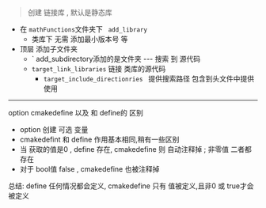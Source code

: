 > 创建 链接库 , 默认是静态库

* 在 `mathFunctions`文件夹下  ` add_library`
  * 类库下 无需 添加最小版本号 等   
* 顶层  添加子文件夹  
  * ` add_subdirectory添加的是文件夹  --- 搜索 到 源代码 
  * `target_link_libraries`   链接 类库的源代码 
    * `target_include_directionries `  提供搜索路径  包含到头文件中提供使用



---

option  cmakedefine  以及  和 define的 区别

* option  创建 可选 变量
* cmakedefint  和  define  作用基本相同,稍有一些区别
* 当 获取的值是0 , define 存在, cmakedefine 则 自动注释掉 ; 非零值  二者都存在
* 对于 bool值 false , cmakedefine 也被注释掉

总结: define 任何情况都会定义, cmakedefine  只有 值被定义,且非0 或 true才会被定义